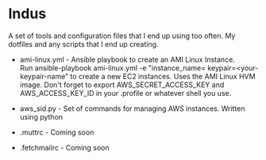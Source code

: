 Indus
=====

A set of tools and configuration files that I end up using too often. My dotfiles and any scripts that I end up creating.

* ami-linux.yml - Ansible playbook to create an AMI Linux Instance.  
  Run ansible-playbook ami-linux.yml -e "instance_name=<your-instance-name> keypair=<your-keypair-name" to create a new EC2 instances. Uses the AMI Linux HVM image. Don't forget to export AWS_SECRET_ACCESS_KEY and AWS_ACCESS_KEY_ID in your .profile or whatever shell you use.

* aws_sid.py - Set of commands for managing AWS instances. Written using python

* .muttrc - Coming soon
* .fetchmailrc - Coming soon
